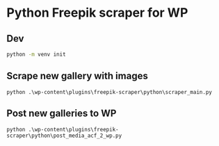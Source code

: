 # Python Freepik scraper for WP

## Dev

```sh
python -m venv init
```

## Scrape new gallery with images

```shell
python .\wp-content\plugins\freepik-scraper\python\scraper_main.py
```

## Post new galleries to WP

```shell
python .\wp-content\plugins\freepik-scraper\python\post_media_acf_2_wp.py
```
